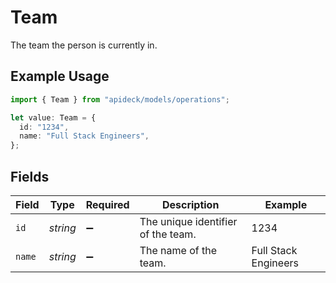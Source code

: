 # Team

The team the person is currently in.

## Example Usage

```typescript
import { Team } from "apideck/models/operations";

let value: Team = {
  id: "1234",
  name: "Full Stack Engineers",
};
```

## Fields

| Field                              | Type                               | Required                           | Description                        | Example                            |
| ---------------------------------- | ---------------------------------- | ---------------------------------- | ---------------------------------- | ---------------------------------- |
| `id`                               | *string*                           | :heavy_minus_sign:                 | The unique identifier of the team. | 1234                               |
| `name`                             | *string*                           | :heavy_minus_sign:                 | The name of the team.              | Full Stack Engineers               |